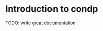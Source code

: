 # Introduction to condp

TODO: write [great documentation](http://jacobian.org/writing/what-to-write/)
